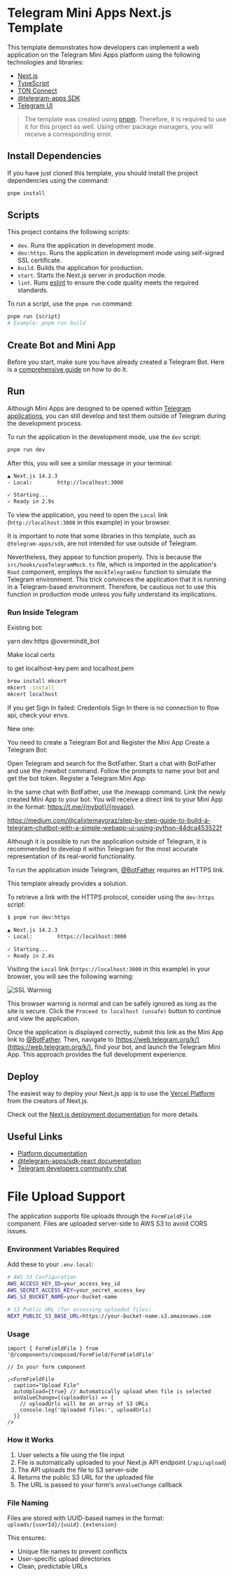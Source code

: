 # Telegram Mini Apps Next.js Template

This template demonstrates how developers can implement a web application on the Telegram
Mini Apps platform using the following technologies and libraries:

- [Next.js](https://nextjs.org/)
- [TypeScript](https://www.typescriptlang.org/)
- [TON Connect](https://docs.ton.org/develop/dapps/ton-connect/overview)
- [@telegram-apps SDK](https://docs.telegram-mini-apps.com/packages/telegram-apps-sdk)
- [Telegram UI](https://github.com/Telegram-Mini-Apps/TelegramUI)

> The template was created using [pnpm](https://pnpm.io/). Therefore, it is required to use
> it for this project as well. Using other package managers, you will receive a corresponding error.

## Install Dependencies

If you have just cloned this template, you should install the project dependencies using the
command:

```Bash
pnpm install
```

## Scripts

This project contains the following scripts:

- `dev`. Runs the application in development mode.
- `dev:https`. Runs the application in development mode using self-signed SSL certificate.
- `build`. Builds the application for production.
- `start`. Starts the Next.js server in production mode.
- `lint`. Runs [eslint](https://eslint.org/) to ensure the code quality meets the required
  standards.

To run a script, use the `pnpm run` command:

```Bash
pnpm run {script}
# Example: pnpm run build
```

## Create Bot and Mini App

Before you start, make sure you have already created a Telegram Bot. Here is
a [comprehensive guide](https://docs.telegram-mini-apps.com/platform/creating-new-app) on how to
do it.

## Run

Although Mini Apps are designed to be opened
within [Telegram applications](https://docs.telegram-mini-apps.com/platform/about#supported-applications),
you can still develop and test them outside of Telegram during the development process.

To run the application in the development mode, use the `dev` script:

```bash
pnpm run dev
```

After this, you will see a similar message in your terminal:

```bash
▲ Next.js 14.2.3
- Local:        http://localhost:3000

✓ Starting...
✓ Ready in 2.9s
```

To view the application, you need to open the `Local`
link (`http://localhost:3000` in this example) in your browser.

It is important to note that some libraries in this template, such as `@telegram-apps/sdk`, are not
intended for use outside of Telegram.

Nevertheless, they appear to function properly. This is because the `src/hooks/useTelegramMock.ts`
file, which is imported in the application's `Root` component, employs the `mockTelegramEnv`
function to simulate the Telegram environment. This trick convinces the application that it is
running in a Telegram-based environment. Therefore, be cautious not to use this function in
production mode unless you fully understand its implications.

### Run Inside Telegram

Existing bot:

yarn dev:https
@overmindit_bot

Make local certs

to get localhost-key.pem
and localhost.pem

```bash
brew install mkcert
mkcert -install
mkcert localhost

```

If you get Sign In failed: Credentiols Sign In there is no connection to flow api, check your envs.

New one:

You need to create a Telegram Bot and Register the Mini App
Create a Telegram Bot:

Open Telegram and search for the BotFather.
Start a chat with BotFather and use the /newbot command.
Follow the prompts to name your bot and get the bot token.
Register a Telegram Mini App:

In the same chat with BotFather, use the /newapp command.
Link the newly created Mini App to your bot.
You will receive a direct link to your Mini App in the format: https://t.me/{mybot}/{myapp}.

https://medium.com/@calixtemayoraz/step-by-step-guide-to-build-a-telegram-chatbot-with-a-simple-webapp-ui-using-python-44dca453522f

Although it is possible to run the application outside of Telegram, it is recommended to develop it
within Telegram for the most accurate representation of its real-world functionality.

To run the application inside Telegram, [@BotFather](https://t.me/botfather) requires an HTTPS link.

This template already provides a solution.

To retrieve a link with the HTTPS protocol, consider using the `dev:https` script:

```bash
$ pnpm run dev:https

▲ Next.js 14.2.3
- Local:        https://localhost:3000

✓ Starting...
✓ Ready in 2.4s
```

Visiting the `Local` link (`https://localhost:3000` in this example) in your
browser, you will see the following warning:

![SSL Warning](assets/ssl-warning.png)

This browser warning is normal and can be safely ignored as long as the site is secure. Click
the `Proceed to localhost (unsafe)` button to continue and view the application.

Once the application is displayed correctly, submit this link as the Mini App link
to [@BotFather](https://t.me/botfather). Then, navigate
to [https://web.telegram.org/k/](https://web.telegram.org/k/), find your bot, and launch the
Telegram Mini App. This approach provides the full development experience.

## Deploy

The easiest way to deploy your Next.js app is to use
the [Vercel Platform](https://vercel.com/new?utm_medium=default-template&filter=next.js&utm_source=create-next-app&utm_campaign=create-next-app-readme)
from the creators of Next.js.

Check out the [Next.js deployment documentation](https://nextjs.org/docs/deployment) for more
details.

## Useful Links

- [Platform documentation](https://docs.telegram-mini-apps.com/)
- [@telegram-apps/sdk-react documentation](https://docs.telegram-mini-apps.com/packages/telegram-apps-sdk-react)
- [Telegram developers community chat](https://t.me/devs)

# File Upload Support

The application supports file uploads through the `FormFieldFile` component. Files are uploaded server-side to AWS S3 to avoid CORS issues.

### Environment Variables Required

Add these to your `.env.local`:

```bash
# AWS S3 Configuration
AWS_ACCESS_KEY_ID=your_access_key_id
AWS_SECRET_ACCESS_KEY=your_secret_access_key
AWS_S3_BUCKET_NAME=your-bucket-name

# S3 Public URL (for accessing uploaded files)
NEXT_PUBLIC_S3_BASE_URL=https://your-bucket-name.s3.amazonaws.com
```

### Usage

```tsx
import { FormFieldFile } from '@/components/composed/FormField/FormFieldFile'

// In your form component

;<FormFieldFile
  caption="Upload File"
  autoUpload={true} // Automatically upload when file is selected
  onValueChange={(uploadUrls) => {
    // uploadUrls will be an array of S3 URLs
    console.log('Uploaded files:', uploadUrls)
  }}
/>
```

### How it Works

1. User selects a file using the file input
2. File is automatically uploaded to your Next.js API endpoint (`/api/upload`)
3. The API uploads the file to S3 server-side
4. Returns the public S3 URL for the uploaded file
5. The URL is passed to your form's `onValueChange` callback

### File Naming

Files are stored with UUID-based names in the format: `uploads/{userId}/{uuid}.{extension}`

This ensures:

- Unique file names to prevent conflicts
- User-specific upload directories
- Clean, predictable URLs
